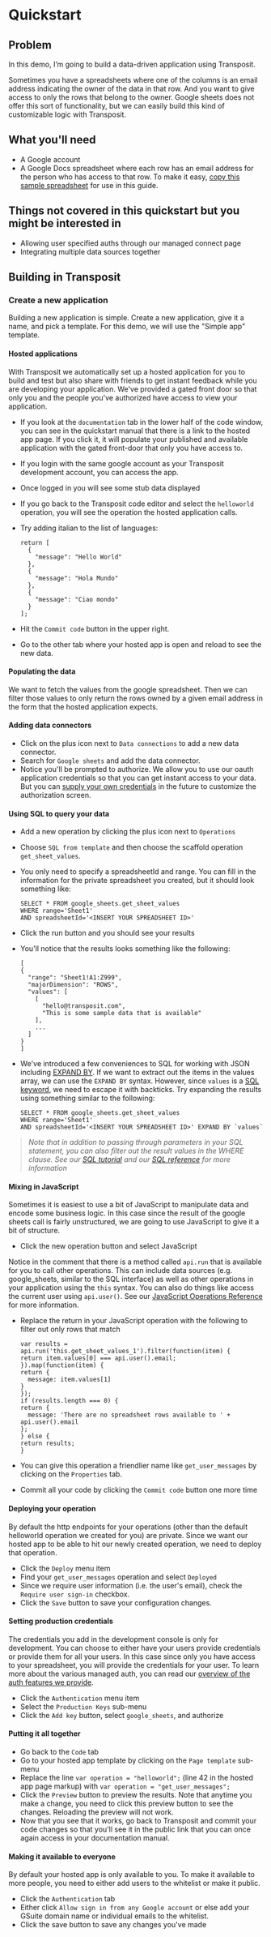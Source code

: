 # Quickstart

## Problem

In this demo, I’m going to build a data-driven application using Transposit.

Sometimes you have a spreadsheets where one of the columns is an email address indicating the owner of the data in that row. And you want to give access to only the rows that belong to the owner. Google sheets does not offer this sort of functionality, but we can easily build this kind of customizable logic with Transposit.

## What you'll need

* A Google account
* A Google Docs spreadsheet where each row has an email address for the person who has access to that row. To make it easy, [copy this sample spreadsheet](https://docs.google.com/spreadsheets/d/1zwe5BJV8QrCK-WEGw5dt_kOPIRGmI_0Qw757bym21ow/copy) for use in this guide.

## Things not covered in this quickstart but you might be interested in

* Allowing user specified auths through our managed connect page
* Integrating multiple data sources together

## Building in Transposit

### Create a new application

Building a new application is simple. Create a new application, give it a name, and pick a template. For this demo, we will use the "Simple app" template.

#### Hosted applications

With Transposit we automatically set up a hosted application for you to build and test but also share with friends to get instant feedback while you are developing your application. We've provided a gated front door so that only you and the people you've authorized have access to view your application.

* If you look at the `documentation` tab in the lower half of the code window, you can see in the quickstart manual that there is a link to the hosted app page. If you click it, it will populate your published and available application with the gated front-door that only you have access to.
* If you login with the same google account as your Transposit development account, you can access the app.
* Once logged in you will see some stub data displayed
* If you go back to the Transposit code editor and select the `helloworld` operation, you will see the operation the hosted application calls.
* Try adding italian to the list of languages:

  ```text
  return [
    {
      "message": "Hello World"
    },
    {
      "message": "Hola Mundo"
    },
    {
      "message": "Ciao mondo"
    }
  ];
  ```

* Hit the `Commit code` button in the upper right.
* Go to the other tab where your hosted app is open and reload to see the new data.

#### Populating the data

We want to fetch the values from the google spreadsheet. Then we can filter those values to only return the rows owned by a given email address in the form that the hosted application expects.

#### Adding data connectors

* Click on the plus icon next to `Data connections` to add a new data connector.
* Search for `Google sheets` and add the data connector.
* Notice you'll be prompted to authorize. We allow you to use our oauth application credentials so that you can get instant access to your data. But you can [supply your own credentials](https://github.com/transposit/docs/tree/2666fe8716a946b42095a80ee0b4e875e140a98c/get-started/TODO/README.md) in the future to customize the authorization screen.

#### Using SQL to query your data

* Add a new operation by clicking the plus icon next to `Operations`
* Choose `SQL from template` and then choose the scaffold operation `get_sheet_values`.
* You only need to specify a spreadsheetId and range. You can fill in the information for the private spreadsheet you created, but it should look something like:

  ```text
  SELECT * FROM google_sheets.get_sheet_values
  WHERE range='Sheet1'
  AND spreadsheetId='<INSERT YOUR SPREADSHEET ID>'
  ```

* Click the run button and you should see your results
* You'll notice that the results looks something like the following:

  ```text
  [
  {
    "range": "Sheet1!A1:Z999",
    "majorDimension": "ROWS",
    "values": [
      [
        "hello@transposit.com",
        "This is some sample data that is available"
      ],
      ...
    ]
  }
  ]
  ```

* We've introduced a few conveniences to SQL for working with JSON including [EXPAND BY](https://github.com/transposit/docs/tree/2666fe8716a946b42095a80ee0b4e875e140a98c/get-started/TODO/README.md). If we want to extract out the items in the values array, we can use the `EXPAND BY` syntax. However, since `values` is a [SQL keyword](https://github.com/transposit/docs/tree/2666fe8716a946b42095a80ee0b4e875e140a98c/get-started/TODO/README.md), we need to escape it with backticks. Try expanding the results using something similar to the following:

  ```text
  SELECT * FROM google_sheets.get_sheet_values
  WHERE range='Sheet1'
  AND spreadsheetId='<INSERT YOUR SPREADSHEET ID>' EXPAND BY `values`
  ```

> _Note that in addition to passing through parameters in your SQL statement, you can also filter out the result values in the WHERE clause. See our_ [_SQL tutorial_](https://github.com/transposit/docs/tree/2666fe8716a946b42095a80ee0b4e875e140a98c/get-started/TODO/README.md) _and our_ [_SQL reference_](https://github.com/transposit/docs/tree/2666fe8716a946b42095a80ee0b4e875e140a98c/get-started/TODO/README.md) _for more information_

#### Mixing in JavaScript

Sometimes it is easiest to use a bit of JavaScript to manipulate data and encode some business logic. In this case since the result of the google sheets call is fairly unstructured, we are going to use JavaScript to give it a bit of structure.

* Click the new operation button and select JavaScript

Notice in the comment that there is a method called `api.run` that is available for you to call other operations. This can include data sources \(e.g. google\_sheets, similar to the SQL interface\) as well as other operations in your application using the `this` syntax. You can also do things like access the current user using `api.user()`. See our [JavaScript Operations Reference](https://github.com/transposit/docs/tree/2666fe8716a946b42095a80ee0b4e875e140a98c/get-started/TODO/README.md) for more information.

* Replace the return in your JavaScript operation with the following to filter out only rows that match

  ```text
  var results = api.run('this.get_sheet_values_1').filter(function(item) {
  return item.values[0] === api.user().email;
  }).map(function(item) {
  return {
    message: item.values[1]
  }
  });
  if (results.length === 0) {
  return {
    message: 'There are no spreadsheet rows available to ' + api.user().email
  };
  } else {
  return results;
  }
  ```

* You can give this operation a friendlier name like `get_user_messages` by clicking on the `Properties` tab.
* Commit all your code by clicking the `Commit code` button one more time

#### Deploying your operation

By default the http endpoints for your operations \(other than the default helloworld operation we created for you\) are private. Since we want our hosted app to be able to hit our newly created operation, we need to deploy that operation.

* Click the `Deploy` menu item
* Find your `get_user_messages` operation and select `Deployed`
* Since we require user information \(i.e. the user's email\), check the `Require user sign-in` checkbox.
* Click the `Save` button to save your configuration changes.

#### Setting production credentials

The credentials you add in the development console is only for development. You can choose to either have your users provide credentials or provide them for all your users. In this case since only you have access to your spreadsheet, you will provide the credentials for your user. To learn more about the various managed auth, you can read our [overview of the auth features we provide](https://github.com/transposit/docs/tree/2666fe8716a946b42095a80ee0b4e875e140a98c/get-started/TODO/README.md).

* Click the `Authentication` menu item
* Select the `Production Keys` sub-menu
* Click the `Add key` button, select `google_sheets`, and authorize

#### Putting it all together

* Go back to the `Code` tab
* Go to your hosted app template by clicking on the `Page template` sub-menu
* Replace the line `var operation = "helloworld";` \(line 42 in the hosted app page markup\) with `var operation = "get_user_messages";`
* Click the `Preview` button to preview the results. Note that anytime you make a change, you need to click this preview button to see the changes. Reloading the preview will not work.
* Now that you see that it works, go back to Transposit and commit your code changes so that you'll see it in the public link that you can once again access in your documentation manual.

#### Making it available to everyone

By default your hosted app is only available to you. To make it available to more people, you need to either add users to the whitelist or make it public.

* Click the `Authentication` tab
* Either click `Allow sign in from any Google account` or else add your GSuite domain name or individual emails to the whitelist.
* Click the save button to save any changes you've made

